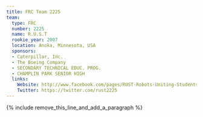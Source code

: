 ```yaml
---
title: FRC Team 2225
team:
  type: FRC
  number: 2225
  name: R.U.S.T
  rookie_year: 2007
  location: Anoka, Minnesota, USA
  sponsors:
  - Caterpillar, Inc.
  - The Boeing Company
  - SECONDARY TECHNICAL EDUC. PROG.
  - CHAMPLIN PARK SENIOR HIGH
  links:
    Website: http://www.facebook.com/pages/RUST-Robots-Uniting-Students-Together/176671705704918
    Twitter: https://twitter.com/rust2225
---
```


{% include remove_this_line_and_add_a_paragraph %}